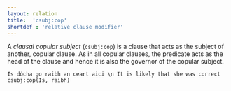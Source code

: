 ```yaml
---
layout: relation
title:  'csubj:cop'
shortdef : 'relative clause modifier'
---
```


A *clausal copular subject* (`csubj:cop`) is a clause that acts as the
subject of another, copular clause. As in all copular clauses, the
predicate acts as the head of the clause and hence it is also the
governor of the copular subject. 


~~~ sdparse
Is dócha go raibh an ceart aici \n It is likely that she was correct
csubj:cop(Is, raibh)
~~~

